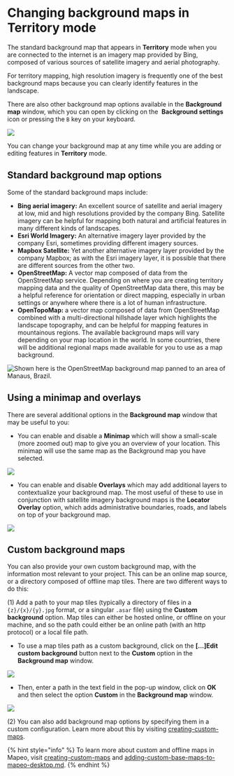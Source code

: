 # Changing background maps in Territory mode

The standard background map that appears in **Territory** mode when you are connected to the internet is an imagery map provided by Bing, composed of various sources of satellite imagery and aerial photography.&#x20;

For territory mapping, high resolution imagery is frequently one of the best background maps because you can clearly identify features in the landscape.&#x20;

There are also other background map options available in the **Background map** window, which you can open by clicking on the <img src="https://lh6.googleusercontent.com/rqFhZe9guHpmRwOM3mnCg9cs845rlSwVxdPhxmJFRMf2dWo1-qSPgq7eJNSlRsWbM63G9ZPEfAtdxKA9cc83Pl0xtUk-3J_q8A8vXPp17L--609lJ8_dtK4pQ5uwCb9ibOrdzSS6" alt="" data-size="line"> **Background settings** icon or pressing the `B` key on your keyboard.&#x20;

![](../../../.gitbook/assets/Md-territory\_background-maps-01.jpg)

You can change your background map at any time while you are adding or editing features in **Territory** mode.&#x20;

## Standard background map options&#x20;

Some of the standard background maps include:&#x20;

* **Bing aerial imagery:** An excellent source of satellite and aerial imagery at low, mid and high resolutions provided by the company Bing. Satellite imagery can be helpful for mapping both natural and artificial features in many different kinds of landscapes.&#x20;
* **Esri World Imagery:** An alternative imagery layer provided by the company Esri, sometimes providing different imagery sources.&#x20;
* **Mapbox Satellite:** Yet another alternative imagery layer provided by the company Mapbox; as with the Esri imagery layer, it is possible that there are different sources from the other two.&#x20;
* **OpenStreetMap:** A vector map composed of data from the OpenStreetMap service. Depending on where you are creating territory mapping data and the quality of OpenStreetMap data there, this may be a helpful reference for orientation or direct mapping, especially in urban settings or anywhere where there is a lot of human infrastructure.&#x20;
* **OpenTopoMap:** a vector map composed of data from OpenStreetMap combined with a multi-directional hillshade layer which highlights the landscape topography, and can be helpful for mapping features in mountainous regions. The available background maps will vary depending on your map location in the world. In some countries, there will be additional regional maps made available for you to use as a map background.&#x20;

![Shown here is the OpenStreetMap background map panned to an area of Manaus, Brazil.](../../../.gitbook/assets/Md-territory\_background-maps-02.jpg)

## Using a minimap and overlays&#x20;

There are several additional options in the **Background map** window that may be useful to you:

* You can enable and disable a **Minimap** which will show a small-scale (more zoomed out) map to give you an overview of your location. This minimap will use the same map as the Background map you have selected.

![](../../../.gitbook/assets/Md-territory\_background-maps-03.jpg)

* You can enable and disable **Overlays** which may add additional layers to contextualize your background map. The most useful of these to use in conjunction with satellite imagery background maps is the **Locator Overlay** option, which adds administrative boundaries, roads, and labels on top of your background map.&#x20;

![](../../../.gitbook/assets/Md-territory\_background-maps-04.jpg)

## Custom background maps&#x20;

You can also provide your own custom background map, with the information most relevant to your project. This can be an online map source, or a directory composed of offline map tiles. There are two different ways to do this:&#x20;

(1) Add a path to your map tiles (typically a directory of files in a `{z}/{x}/{y}.jpg` format, or a singular `.asar` file) using the **Custom background** option. Map tiles can either be hosted online, or offline on your machine, and so the path could either be an online path (with an http protocol) or a local file path.&#x20;

* To use a map tiles path as a custom background, click on the **\[...]Edit custom background** button next to the **Custom** option in the **Background map** window.&#x20;

![](../../../.gitbook/assets/Md-territory\_background-maps-05.jpg)

* Then, enter a path in the text field in the pop-up window, click on **OK** and then select the option **Custom** in the **Background map** window.&#x20;

![](../../../.gitbook/assets/Md-territory\_background-maps-06.jpg)

(2) You can also add background map options by specifying them in a custom configuration. Learn more about this by visiting [creating-custom-maps](../../customization-options/custom-base-maps/creating-custom-maps/ "mention").

{% hint style="info" %}
To learn more about custom and offline maps in Mapeo, visit [creating-custom-maps](../../customization-options/custom-base-maps/creating-custom-maps/ "mention") and [adding-custom-base-maps-to-mapeo-desktop.md](../../mapeo-desktop-installation-setup/adding-custom-base-maps-to-mapeo-desktop.md "mention").
{% endhint %}
